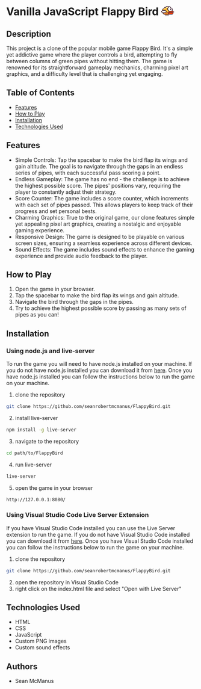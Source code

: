 # Vanilla JavaScript Flappy Bird ![flappy bird](/assets/images/yellowbird-midflap.png)

## Description
This project is a clone of the popular mobile game Flappy Bird. It's a simple yet addictive game where the player controls a bird, attempting to fly between columns of green pipes without hitting them. The game is renowned for its straightforward gameplay mechanics, charming pixel art graphics, and a difficulty level that is challenging yet engaging.

## Table of Contents
- [Features](#Features)
- [How to Play](#How-to-Play)
- [Installation](#Installation)
- [Technologies Used](#Technologies-Used)


 
## Features
- Simple Controls: Tap the spacebar to make the bird flap its wings and gain altitude. The goal is to navigate through the gaps in an endless series of pipes, with each successful pass scoring a point.
- Endless Gameplay: The game has no end - the challenge is to achieve the highest possible score. The pipes' positions vary, requiring the player to constantly adjust their strategy.
- Score Counter: The game includes a score counter, which increments with each set of pipes passed. This allows players to keep track of their progress and set personal bests.
- Charming Graphics: True to the original game, our clone features simple yet appealing pixel art graphics, creating a nostalgic and enjoyable gaming experience.
- Responsive Design: The game is designed to be playable on various screen sizes, ensuring a seamless experience across different devices.
- Sound Effects: The game includes sound effects to enhance the gaming experience and provide audio feedback to the player.

## How to Play
1. Open the game in your browser.
2. Tap the spacebar to make the bird flap its wings and gain altitude.
3. Navigate the bird through the gaps in the pipes.
4. Try to achieve the highest possible score by passing as many sets of pipes as you can!


## Installation
### Using node.js and live-server
To run the game you will need to have node.js installed on your machine. If you do not have node.js installed you can download it from [here](https://nodejs.org/en/). Once you have node.js installed you can follow the instructions below to run the game on your machine.

1. clone the repository
```bash
git clone https://github.com/seanrobertmcmanus/FlappyBird.git
```
2. install live-server 
```bash
npm install -g live-server
```
3. navigate to the repository
```bash
cd path/to/FlappyBird
```
4. run live-server
```bash
live-server
```
5. open the game in your browser
```bash
http://127.0.0.1:8080/
```

### Using Visual Studio Code Live Server Extension
If you have Visual Studio Code installed you can use the Live Server extension to run the game. If you do not have Visual Studio Code installed you can download it from [here](https://code.visualstudio.com/). Once you have Visual Studio Code installed you can follow the instructions below to run the game on your machine.
1. clone the repository
```bash
git clone https://github.com/seanrobertmcmanus/FlappyBird.git
```
2. open the repository in Visual Studio Code
3. right click on the index.html file and select "Open with Live Server"


## Technologies Used
- HTML
- CSS
- JavaScript
- Custom PNG images
- Custom sound effects


## Authors
- Sean McManus
